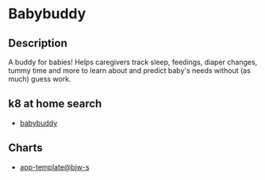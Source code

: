 # Babybuddy

## Description

A buddy for babies! Helps caregivers track sleep, feedings, diaper changes, tummy time and more to learn about and predict baby's needs without (as much) guess work.

## k8 at home search

- [babybuddy](https://nanne.dev/k8s-at-home-search/#/babybuddy)

## Charts

- [app-template@bjw-s](https://bjw-s.github.io/helm-charts/)
